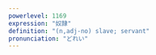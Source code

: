```yaml
---
powerlevel: 1169
expression: "奴隷"
definition: "(n,adj-no) slave; servant"
pronunciation: "どれい"
---
```

